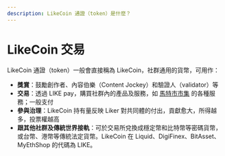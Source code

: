 ```yaml
---
description: LikeCoin 通證（token）是什麼？
---
```


# LikeCoin 交易

LikeCoin 通證（token）一般會直接稱為 LikeCoin，社群通用的貨幣，可用作：

* **獎賞**：鼓勵創作者、內容伯樂（Content Jockey）和驗證人（validator）等
* **交易**：透過 LIKE pay，購買社群內的產品及服務，如 [馬特市市集](https://matters.news/tags/VGFnOjE2NDIx) 的各種服務；一般支付
* **參與治理**：LikeCoin 持有量反映 Liker 對共同體的付出，貢獻愈大，所得越多，投票權越高
* **跟其他社群及傳統世界接軌**：可於交易所兌換成穩定幣和比特幣等密碼貨幣，或台幣、港幣等傳統法定貨幣。LikeCoin 在 Liquid、DigiFinex、BitAsset、MyEthShop 的代碼為 LIKE。



